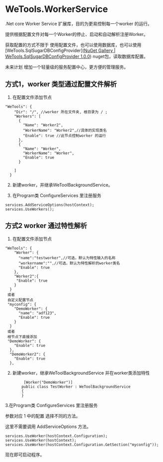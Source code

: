# WeTools.WorkerService
.Net core  Worker Service 扩展库，目的为更易控制每一个worker 的运行。

提供根据配置文件对每一个Worker的停止、启动和自动解析注册Worker。

获取配置的方式不限于 使用配置文件，也可以使用数据库，也可以使用 [WeTools.SqlSugarDBConfigProvider]([NuGet Gallery | WeTools.SqlSugarDBConfigProvider 1.0.0](https://www.nuget.org/packages/WeTools.SqlSugarDBConfigProvider/)) nuget包，读取数据库配置。

未来计划 增加一个轻量级的服务配置中心，更方便的管理服务。

## 方式1，worker 类型通过配置文件解析
1. 在配置文件添加节点

```
"WeTools": {
    "Dir": "/", //worker 所在文件夹, 根目录为 / ;
    "Workers": [
      {
        "Name": "Worker2",
        "WorkerName": "Worker2",//具体的实现类名
        "Enable": true //此节点控制worker 的运行
      },
      {
        "Name": "Worker",
        "WorkerName": "Worker",
        "Enable": true
      }

    ]
  }
```
2. 新建worker，并继承WeToolBackgroundService。

3. 在Program类 ConfigureServices 里注册服务

  ```
  services.AddServiceOptions(hostContext);
  services.UseWorkers();
  ```


## 方式2 worker 通过特性解析
1. 在配置文件添加节点
```
"WeTools": {
    "Worker": {
      "name":"testworker",//可选，默认为特性输入的名称
      "workername":"",//可选，默认为特性解析的worker类名
      "Enable": true
    },
    "Worker2":{
     "Enable": true
    }
  }
 或者
 自定义配置节点
 "myconfig": {
    "DemoWorker": {
      "name": "adf123",
      "Enable": true
    }
  }
 或者
 根节点下直接添加
 "DemoWorker": {
    "Enable": true
  },
  "DemoWorker2": {
    "Enable": true
  },
```

2. 新建worker，继承WeToolBackgroundService 并在worker类添加特性

   ```
    	[Worker("DemoWorker")]
       public class TestWorker : WeToolBackgroundService
       {
       }
   ```

3.在Program类 ConfigureServices 里注册服务

   参数对应 1 中的配置 选择不同的方法。

   这里不需要调用 AddServiceOptions 方法。

   ```
   services.UseWorker(hostContext.Configuration);
   services.UseWorker(hostContext);
   services.UseWorker(hostContext.Configuration.GetSection("myconfig"));
   ```

   

 现在即可启动程序。